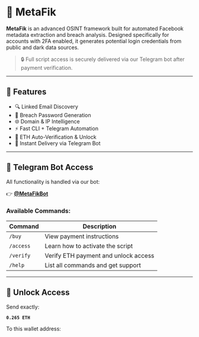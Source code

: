 # 🧠 MetaFik

**MetaFik** is an advanced OSINT framework built for automated Facebook metadata extraction and breach analysis. Designed specifically for accounts with 2FA enabled, it generates potential login credentials from public and dark data sources.

> 🔒 Full script access is securely delivered via our Telegram bot after payment verification.

---

## 🎯 Features

- 🔍 Linked Email Discovery
- 🔑 Breach Password Generation
- 🌐 Domain & IP Intelligence
- ⚡️ Fast CLI + Telegram Automation
- 💸 ETH Auto-Verification & Unlock
- 🤖 Instant Delivery via Telegram Bot

---

## 🤖 Telegram Bot Access

All functionality is handled via our bot:

👉 **[@MetaFikBot](https://t.me/MetaFikBot)**

### Available Commands:
| Command     | Description                              |
|-------------|------------------------------------------|
| `/buy`      | View payment instructions                |
| `/access`   | Learn how to activate the script         |
| `/verify`   | Verify ETH payment and unlock access     |
| `/help`     | List all commands and get support        |

---

## 💸 Unlock Access

Send exactly:

**`0.265 ETH`**

To this wallet address:

